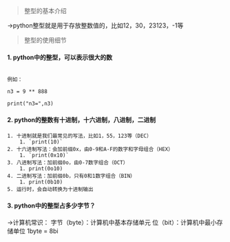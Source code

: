 >整型的基本介绍

->python整型就是用于存放整数值的，比如12，30，23123，-1等


>整型的使用细节
#### 1. python中的整型，可以表示很大的数

```

例如：

n3 = 9 ** 888

print("n3=",n3)

```

#### 2. python的整数有十进制，十六进制，八进制，二进制

	1. 十进制就是我们最常见的写法，比如1，55，123等（DEC）
		1. `print(10)`
	2. 十六进制写法：会加前缀0x，由0-9和A-F的数字和字母组合（HEX）
		1. `print(0x10)`
	3. 八进制写法：加前缀0o，由0-7数字组合（OCT）
		1. print(0o10)
	4. 二进制写法：加前缀0b，只有0和1数字组合（BIN）
		1. print(0b10)
	5. 运行时，会自动转换为十进制输出

#### 3. python中的整型占多少字节？

->计算机常识：
	字节（byte）：计算机中基本存储单元
	位（bit）：计算机中最小存储单位
	1byte = 8bi